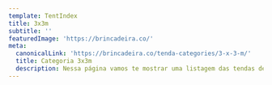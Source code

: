 ```yaml
---
template: TentIndex
title: 3x3m
subtitle: ''
featuredImage: 'https://brincadeira.co/'
meta:
  canonicalLink: 'https://brincadeira.co/tenda-categories/3-x-3-m/'
  title: Categoria 3x3m
  description: Nessa página vamos te mostrar uma listagem das tendas de 3 metros que a Brincadeira de Criança tem para te oferecer
---
```

